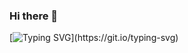 ### Hi there 👋

[![Typing SVG](https://readme-typing-svg.demolab.com?font=Source+Code+Pro&duration=1000&pause=1000&color=00FF00&background=000000&vCenter=true&multiline=true&random=false&width=435&height=75&lines=%3E%3E%3E+print(%22Hello+World!%22);Hello+World!)](https://git.io/typing-svg)

<!--
**linuxpy76/linuxpy76** is a ✨ _special_ ✨ repository because its `README.md` (this file) appears on your GitHub profile.

Here are some ideas to get you started:

- 🔭 I’m currently working on ...
- 🌱 I’m currently learning ...
- 👯 I’m looking to collaborate on ...
- 🤔 I’m looking for help with ...
- 💬 Ask me about ...
- 📫 How to reach me: ...
- 😄 Pronouns: ...
- ⚡ Fun fact: ...
-->
